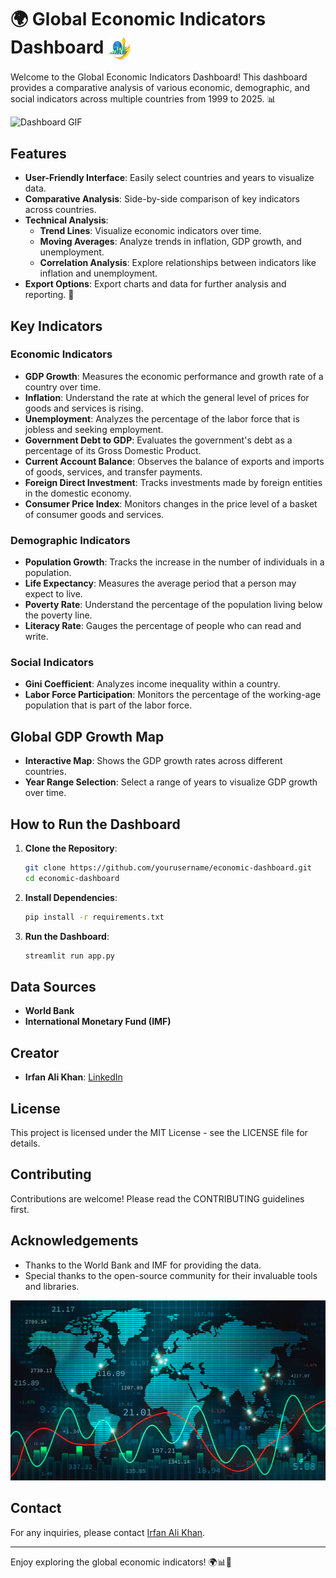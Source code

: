 # 🌍 Global Economic Indicators Dashboard <img src="data/icon.webp" alt="Dashboard Icon" width="36" height="36" style="vertical-align: middle;">

Welcome to the Global Economic Indicators Dashboard! This dashboard provides a comparative analysis of various economic, demographic, and social indicators across multiple countries from 1999 to 2025. 📊

![Dashboard GIF](https://github.com/irfanaliguarulhos/economic-dashboard/blob/main/data/Untitled%20Project12%20(1).gif)
## Features

- **User-Friendly Interface**: Easily select countries and years to visualize data.
- **Comparative Analysis**: Side-by-side comparison of key indicators across countries.
- **Technical Analysis**: 
  - **Trend Lines**: Visualize economic indicators over time.
  - **Moving Averages**: Analyze trends in inflation, GDP growth, and unemployment.
  - **Correlation Analysis**: Explore relationships between indicators like inflation and unemployment.
- **Export Options**: Export charts and data for further analysis and reporting. 🚀

## Key Indicators

### Economic Indicators
- **GDP Growth**: Measures the economic performance and growth rate of a country over time.
- **Inflation**: Understand the rate at which the general level of prices for goods and services is rising.
- **Unemployment**: Analyzes the percentage of the labor force that is jobless and seeking employment.
- **Government Debt to GDP**: Evaluates the government's debt as a percentage of its Gross Domestic Product.
- **Current Account Balance**: Observes the balance of exports and imports of goods, services, and transfer payments.
- **Foreign Direct Investment**: Tracks investments made by foreign entities in the domestic economy.
- **Consumer Price Index**: Monitors changes in the price level of a basket of consumer goods and services.

### Demographic Indicators
- **Population Growth**: Tracks the increase in the number of individuals in a population.
- **Life Expectancy**: Measures the average period that a person may expect to live.
- **Poverty Rate**: Understand the percentage of the population living below the poverty line.
- **Literacy Rate**: Gauges the percentage of people who can read and write.

### Social Indicators
- **Gini Coefficient**: Analyzes income inequality within a country.
- **Labor Force Participation**: Monitors the percentage of the working-age population that is part of the labor force.

## Global GDP Growth Map
- **Interactive Map**: Shows the GDP growth rates across different countries.
- **Year Range Selection**: Select a range of years to visualize GDP growth over time.

## How to Run the Dashboard

1. **Clone the Repository**:
    ```sh
    git clone https://github.com/yourusername/economic-dashboard.git
    cd economic-dashboard
    ```

2. **Install Dependencies**:
    ```sh
    pip install -r requirements.txt
    ```

3. **Run the Dashboard**:
    ```sh
    streamlit run app.py
    ```

## Data Sources
- **World Bank**
- **International Monetary Fund (IMF)**

## Creator
- **Irfan Ali Khan**: [LinkedIn](https://www.linkedin.com/in/irfan-ali-khan-93b52b159/)

## License
This project is licensed under the MIT License - see the LICENSE file for details.

## Contributing
Contributions are welcome! Please read the CONTRIBUTING guidelines first.

## Acknowledgements
- Thanks to the World Bank and IMF for providing the data.
- Special thanks to the open-source community for their invaluable tools and libraries.

![Banner Image](data/pic.jpg)

## Contact
For any inquiries, please contact [Irfan Ali Khan](https://www.linkedin.com/in/irfan-ali-khan-93b52b159/).

---

Enjoy exploring the global economic indicators! 🌍📊🚀
